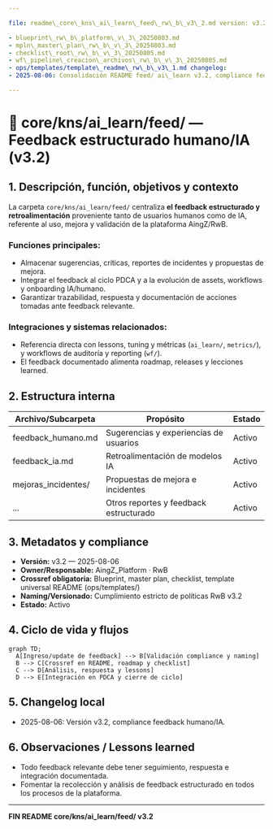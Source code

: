 ```yaml
---

file: readme\_core\_kns\_ai\_learn\_feed\_rw\_b\_v3\_2.md version: v3.2-2025-08-06 status: active role: readme owner: AingZ\_Platform · RwB crossref:

- blueprint\_rw\_b\_platform\_v\_3\_20250803.md
- mpln\_master\_plan\_rw\_b\_v\_3\_20250803.md
- checklist\_root\_rw\_b\_v\_3\_20250805.md
- wf\_pipeline\_creacion\_archivos\_rw\_b\_v\_3\_20250805.md
- ops/templates/template\_readme\_rw\_b\_v3\_1.md changelog:
- 2025-08-06: Consolidación README feed/ ai\_learn v3.2, compliance feedback humano/IA.

---
```


# 💬 core/kns/ai\_learn/feed/ — Feedback estructurado humano/IA (v3.2)

## 1. Descripción, función, objetivos y contexto

La carpeta `core/kns/ai_learn/feed/` centraliza **el feedback estructurado y retroalimentación** proveniente tanto de usuarios humanos como de IA, referente al uso, mejora y validación de la plataforma AingZ/RwB.

### Funciones principales:

- Almacenar sugerencias, críticas, reportes de incidentes y propuestas de mejora.
- Integrar el feedback al ciclo PDCA y a la evolución de assets, workflows y onboarding IA/humano.
- Garantizar trazabilidad, respuesta y documentación de acciones tomadas ante feedback relevante.

### Integraciones y sistemas relacionados:

- Referencia directa con lessons, tuning y métricas (`ai_learn/`, `metrics/`), y workflows de auditoría y reporting (`wf/`).
- El feedback documentado alimenta roadmap, releases y lecciones learned.

## 2. Estructura interna

| Archivo/Subcarpeta   | Propósito                              | Estado |
| -------------------- | -------------------------------------- | ------ |
| feedback\_humano.md  | Sugerencias y experiencias de usuarios | Activo |
| feedback\_ia.md      | Retroalimentación de modelos IA        | Activo |
| mejoras\_incidentes/ | Propuestas de mejora e incidentes      | Activo |
| ...                  | Otros reportes y feedback estructurado | Activo |

## 3. Metadatos y compliance

- **Versión:** v3.2 — 2025-08-06
- **Owner/Responsable:** AingZ\_Platform · RwB
- **Crossref obligatoria:** Blueprint, master plan, checklist, template universal README (ops/templates/)
- **Naming/Versionado:** Cumplimiento estricto de políticas RwB v3.2
- **Estado:** Activo

## 4. Ciclo de vida y flujos

```mermaid
graph TD;
  A[Ingreso/update de feedback] --> B[Validación compliance y naming]
  B --> C[Crossref en README, roadmap y checklist]
  C --> D[Análisis, respuesta y lessons]
  D --> E[Integración en PDCA y cierre de ciclo]
```

## 5. Changelog local

- 2025-08-06: Versión v3.2, compliance feedback humano/IA.

## 6. Observaciones / Lessons learned

- Todo feedback relevante debe tener seguimiento, respuesta e integración documentada.
- Fomentar la recolección y análisis de feedback estructurado en todos los procesos de la plataforma.

---

**FIN README core/kns/ai\_learn/feed/ v3.2**


